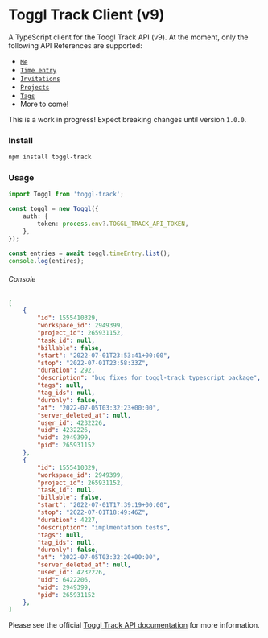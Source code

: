 # Toggl Track Client (v9)

A TypeScript client for the Toogl Track API (v9). At the moment, only the following API References are supported:

- [`Me`](https://developers.track.toggl.com/docs/api/me)
- [`Time entry`](https://developers.track.toggl.com/docs/api/time_entry)
- [`Invitations`](https://developers.track.toggl.com/docs/api/invitations)
- [`Projects`](https://developers.track.toggl.com/docs/api/projects)
- [`Tags`](https://developers.track.toggl.com/docs/api/tags)
- More to come!

This is a work in progress! Expect breaking changes until version `1.0.0`.

### Install

```bash
npm install toggl-track
```

### Usage

```typescript
import Toggl from 'toggl-track';

const toggl = new Toggl({
	auth: {
		token: process.env?.TOGGL_TRACK_API_TOKEN,
	},
});

const entries = await toggl.timeEntry.list();
console.log(entires);
```
###### Console
```json
[
	{
		"id": 1555410329,
		"workspace_id": 2949399,
		"project_id": 265931152,
		"task_id": null,
		"billable": false,
		"start": "2022-07-01T23:53:41+00:00",
		"stop": "2022-07-01T23:58:33Z",
		"duration": 292,
		"description": "bug fixes for toggl-track typescript package",
		"tags": null,
		"tag_ids": null,
		"duronly": false,
		"at": "2022-07-05T03:32:23+00:00",
		"server_deleted_at": null,
		"user_id": 4232226,
		"uid": 4232226,
		"wid": 2949399,
		"pid": 265931152
	},
	{
		"id": 1555410329,
		"workspace_id": 2949399,
		"project_id": 265931152,
		"task_id": null,
		"billable": false,
		"start": "2022-07-01T17:39:19+00:00",
		"stop": "2022-07-01T18:49:46Z",
		"duration": 4227,
		"description": "implmentation tests",
		"tags": null,
		"tag_ids": null,
		"duronly": false,
		"at": "2022-07-05T03:32:20+00:00",
		"server_deleted_at": null,
		"user_id": 4232226,
		"uid": 6422206,
		"wid": 2949399,
		"pid": 265931152
	},
]
```

Please see the official [Toggl Track API documentation](https://developers.track.toggl.com/docs/) for more information.

